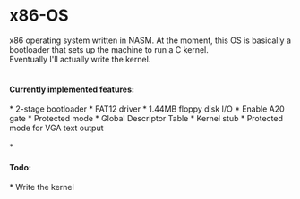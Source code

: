 x86-OS
======

x86 operating system written in NASM.
At the moment, this OS is basically a bootloader that sets up the machine to run a C kernel.<br/>
Eventually I'll actually write the kernel.
<br/><br/>
<h4>Currently implemented features:</h4>
* 2-stage bootloader
* FAT12 driver
* 1.44MB floppy disk I/O
* Enable A20 gate
* Protected mode
* Global Descriptor Table
* Kernel stub
* Protected mode for VGA text output
<br/><br/>
* <h4>Todo:</h4>
* Write the kernel
